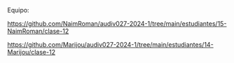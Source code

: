 Equipo:

https://github.com/NaimRoman/audiv027-2024-1/tree/main/estudiantes/15-NaimRoman/clase-12

https://github.com/Marijou/audiv027-2024-1/tree/main/estudiantes/14-Marijou/clase-12
